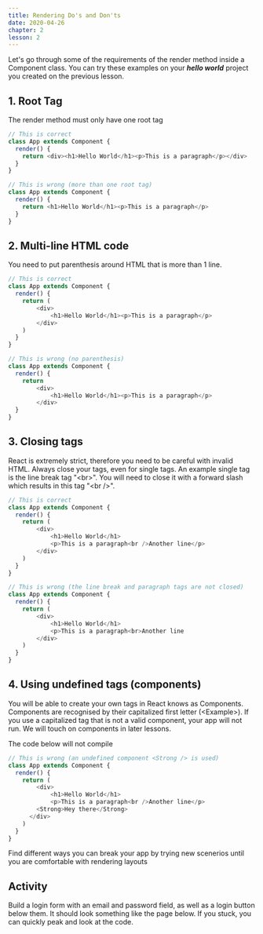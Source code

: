```yaml
---
title: Rendering Do's and Don'ts
date: 2020-04-26
chapter: 2
lesson: 2
---
```


Let's go through some of the requirements of the render method inside a Component class. You can try these examples on your ***hello world*** project you created on the previous lesson.

## 1. Root Tag

The render method must only have one root tag

```javascript
// This is correct
class App extends Component {
  render() {
    return <div><h1>Hello World</h1><p>This is a paragraph</p></div>
  }
}
```

```javascript
// This is wrong (more than one root tag)
class App extends Component {
  render() {
    return <h1>Hello World</h1><p>This is a paragraph</p>
  }
}
```

## 2. Multi-line HTML code

You need to put parenthesis around HTML that is more than 1 line.

```javascript
// This is correct
class App extends Component {
  render() {
    return (
    	<div>
    		<h1>Hello World</h1><p>This is a paragraph</p>
        </div>
    )
  }
}
```

```javascript
// This is wrong (no parenthesis)
class App extends Component {
  render() {
    return
    	<div>
    		<h1>Hello World</h1><p>This is a paragraph</p>
        </div>
  }
}
```

## 3. Closing tags

React is extremely strict, therefore you need to be careful with invalid HTML. Always close your tags, even for single tags. An example single tag is the line break tag "\<br>". You will need to close it with a forward slash which results in this tag "\<br />".

```javascript
// This is correct
class App extends Component {
  render() {
    return (
    	<div>
    		<h1>Hello World</h1>
    		<p>This is a paragraph<br />Another line</p>
        </div>
    )
  }
}
```

```javascript
// This is wrong (the line break and paragraph tags are not closed)
class App extends Component {
  render() {
    return (
    	<div>
    		<h1>Hello World</h1>
    		<p>This is a paragraph<br>Another line
        </div>
    )
  }
}
```

## 4. Using undefined tags (components)

You will be able to create your own tags in React knows as Components. Components are recognised by their capitalized first letter (\<Example>). If you use a capitalized tag that is not a valid component, your app will not run. We will touch on components in later lessons.

The code below will not compile

```javascript
// This is wrong (an undefined component <Strong /> is used)
class App extends Component {
  render() {
    return (
    	<div>
    		<h1>Hello World</h1>
    		<p>This is a paragraph<br />Another line</p>
        <Strong>Hey there</Strong>
      </div>
    )
  }
}
```

Find different ways you can break your app by trying new scenerios until you are comfortable with rendering layouts

## Activity

Build a login form with an email and password field, as well as a login button below them. It should look something like the page below. If you stuck, you can quickly peak and look at the code.